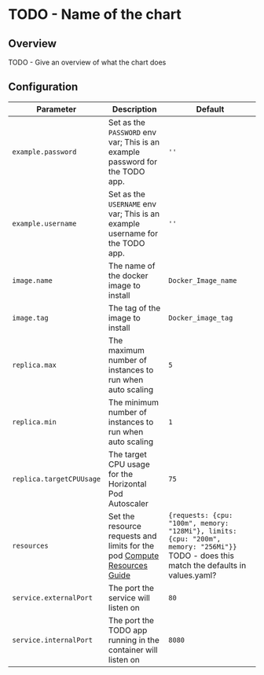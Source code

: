 TODO - Name of the chart
========================

Overview
--------

TODO - Give an overview of what the chart does

Configuration
-------------

| Parameter | Description | Default |
| --------- | ----------- | ------- |
| `example.password` | Set as the `PASSWORD` env var; This is an example password for the TODO app. | `''` |
| `example.username` | Set as the `USERNAME` env var; This is an example username for the TODO app. | `''` |
| `image.name` | The name of the docker image to install | `Docker_Image_name` |
| `image.tag` | The tag of the image to install | `Docker_image_tag` |
| `replica.max` | The maximum number of instances to run when auto scaling | `5` |
| `replica.min` | The minimum number of instances to run when auto scaling | `1` |
| `replica.targetCPUUsage` | The target CPU usage for the Horizontal Pod Autoscaler | `75` |
| `resources` | Set the resource requests and limits for the pod [Compute Resources Guide](https://kubernetes.io/docs/user-guide/compute-resources/) | `{requests: {cpu: "100m", memory: "128Mi"}, limits: {cpu: "200m", memory: "256Mi"}}` TODO - does this match the defaults in values.yaml? |
| `service.externalPort` | The port the service will listen on | `80` |
| `service.internalPort` | The port the TODO app running in the container will listen on | `8080` |

